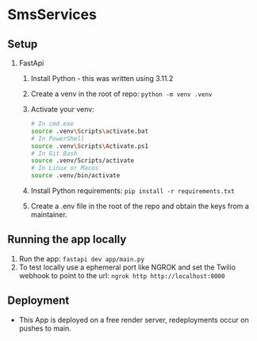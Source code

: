 # SmsServices

## Setup

1. FastApi

   1. Install Python - this was written using 3.11.2
   2. Create a venv in the root of repo: `python -m venv .venv`
   3. Activate your venv:

      ```bash
      # In cmd.exe
      source .venv\Scripts\activate.bat
      # In PowerShell
      source .venv\Scripts\Activate.ps1
      # In Git Bash
      source .venv/Scripts/activate
      # In Linux or Macos
      source .venv/bin/activate
      ```

   4. Install Python requirements: `pip install -r requirements.txt`
   5. Create a .env file in the root of the repo and obtain the keys from a maintainer.

## Running the app locally

1. Run the app: `fastapi dev app/main.py`
2. To test locally use a ephemeral port like NGROK and set the Twilio webhook to point to the url: `ngrok http http://localhost:8000`

## Deployment

- This App is deployed on a free render server, redeployments occur on pushes to main.
